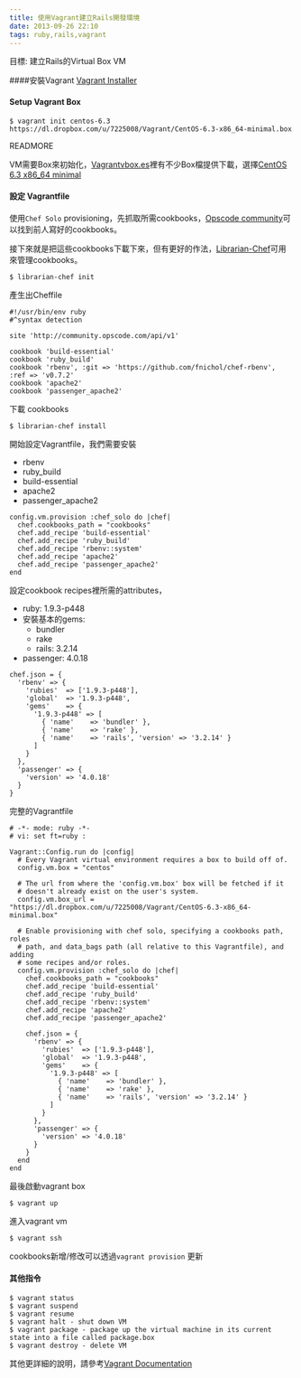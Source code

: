 ```yaml
---
title: 使用Vagrant建立Rails開發環境
date: 2013-09-26 22:10
tags: ruby,rails,vagrant
---
```


目標: 建立Rails的Virtual Box VM

####安裝Vagrant
[Vagrant Installer](http://downloads.vagrantup.com/)

#### Setup Vagrant Box

~~~
$ vagrant init centos-6.3 https://dl.dropbox.com/u/7225008/Vagrant/CentOS-6.3-x86_64-minimal.box
~~~

READMORE

VM需要Box來初始化，[Vagrantvbox.es](http://www.vagrantbox.es/)裡有不少Box檔提供下載，選擇[CentOS 6.3 x86_64 minimal](https://dl.dropbox.com/u/7225008/Vagrant/CentOS-6.3-x86_64-minimal.box)

#### 設定 Vagrantfile
使用`Chef Solo` provisioning，先抓取所需cookbooks，[Opscode community](http://community.opscode.com/)可以找到前人寫好的cookbooks。

接下來就是把這些cookbooks下載下來，但有更好的作法，[Librarian-Chef](https://github.com/applicationsonline/librarian-chef)可用來管理cookbooks。

~~~
$ librarian-chef init
~~~

產生出Cheffile

~~~
#!/usr/bin/env ruby
#^syntax detection

site 'http://community.opscode.com/api/v1'

cookbook 'build-essential'
cookbook 'ruby_build'
cookbook 'rbenv', :git => 'https://github.com/fnichol/chef-rbenv', :ref => 'v0.7.2'
cookbook 'apache2'
cookbook 'passenger_apache2'
~~~

下載 cookbooks

~~~
$ librarian-chef install
~~~


開始設定Vagrantfile，我們需要安裝

* rbenv
* ruby_build
* build-essential
* apache2
* passenger_apache2

~~~
config.vm.provision :chef_solo do |chef|
  chef.cookbooks_path = "cookbooks"
  chef.add_recipe 'build-essential'
  chef.add_recipe 'ruby_build'
  chef.add_recipe 'rbenv::system'
  chef.add_recipe 'apache2'
  chef.add_recipe 'passenger_apache2'
end
~~~

設定cookbook recipes裡所需的attributes，

* ruby: 1.9.3-p448
* 安裝基本的gems:
    * bundler
    * rake
    * rails: 3.2.14
* passenger: 4.0.18

~~~
chef.json = {
  'rbenv' => {
    'rubies'  => ['1.9.3-p448'],
    'global'  => '1.9.3-p448',
    'gems'    => {
      '1.9.3-p448' => [
        { 'name'    => 'bundler' },
        { 'name'    => 'rake' },
        { 'name'    => 'rails', 'version' => '3.2.14' }
      ]
    }
  },
  'passenger' => {
    'version' => '4.0.18'
  }
}
~~~

完整的Vagrantfile

~~~
# -*- mode: ruby -*-
# vi: set ft=ruby :

Vagrant::Config.run do |config|
  # Every Vagrant virtual environment requires a box to build off of.
  config.vm.box = "centos"

  # The url from where the 'config.vm.box' box will be fetched if it
  # doesn't already exist on the user's system.
  config.vm.box_url = "https://dl.dropbox.com/u/7225008/Vagrant/CentOS-6.3-x86_64-minimal.box"

  # Enable provisioning with chef solo, specifying a cookbooks path, roles
  # path, and data_bags path (all relative to this Vagrantfile), and adding
  # some recipes and/or roles.
  config.vm.provision :chef_solo do |chef|
    chef.cookbooks_path = "cookbooks"
    chef.add_recipe 'build-essential'
    chef.add_recipe 'ruby_build'
    chef.add_recipe 'rbenv::system'
    chef.add_recipe 'apache2'
    chef.add_recipe 'passenger_apache2'

    chef.json = {
      'rbenv' => {
        'rubies'  => ['1.9.3-p448'],
        'global'  => '1.9.3-p448',
        'gems'    => {
          '1.9.3-p448' => [
            { 'name'    => 'bundler' },
            { 'name'    => 'rake' },
            { 'name'    => 'rails', 'version' => '3.2.14' }
          ]
        }
      },
      'passenger' => {
        'version' => '4.0.18'
      }
    }
  end
end
~~~

最後啟動vagrant box

~~~
$ vagrant up
~~~

進入vagrant vm

~~~
$ vagrant ssh
~~~

cookbooks新增/修改可以透過`vagrant provision` 更新

#### 其他指令

```
$ vagrant status
$ vagrant suspend
$ vagrant resume
$ vagrant halt - shut down VM
$ vagrant package - package up the virtual machine in its current state into a file called package.box
$ vagrant destroy - delete VM
```

其他更詳細的說明，請參考[Vagrant Documentation](http://docs.vagrantup.com/v2/)

